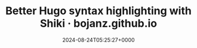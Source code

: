 ---
title: Better Hugo syntax highlighting with Shiki · bojanz.github.io
slug: 20240824T052527
date: 2024-08-24T05:25:27+0000
params:
  url: https://bojanz.github.io/better-hugo-syntax-highlighting-shiki/
tags:
- hugo
---